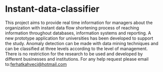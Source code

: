 # Instant-data-classifier
This project aims to provide real time information for managers about the organization with instant data flow shortening process of reaching information throughout databases, information systems and reporting. A new prototype application for universities has been developed to support the study. Anomaly detection can be made with data mining techniques and can be classified at three levels according to the level of management. There is no restriction for the research to be used and developed by different businesses and institutions.
For any help request please email to:ferhatkahveci@hotmail.com

